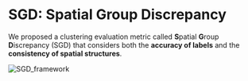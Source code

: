 # SGD: Spatial Group Discrepancy

We proposed a clustering evaluation metric called **S**patial **G**roup **D**iscrepancy (SGD) that considers both the **accuracy of labels** and the **consistency of spatial structures**.

![SGD_framework](https://dyh123.oss-cn-beijing.aliyuncs.com/image/SGD_framework.png)